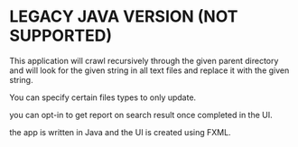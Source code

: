 # LEGACY JAVA VERSION **(NOT SUPPORTED)**

This application will crawl recursively through the given parent directory and will look for the given string in all text files and replace it with the given string.

You can specify certain files types to only update.

you can opt-in to get report on search result once completed in the UI.

the app is written in Java and the UI is created using FXML.